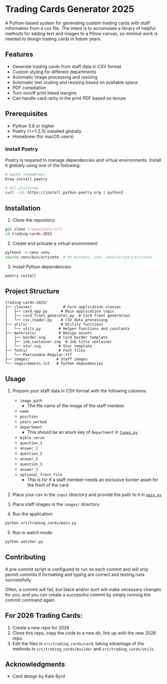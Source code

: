 # Trading Cards Generator 2025

A Python-based system for generating custom trading cards with staff information from a csv file. The intent is to accumulate a library of helpful methods for adding text and images to a Pillow canvas, so minimal work is needed to design trading cards in future years.

## Features

- Generate trading cards from staff data in CSV format
- Custom styling for different departments
- Automatic image processing and resizing
- Automatic text scaling and resizing based on available space
- PDF compilation
- Turn on/off print bleed margins
- Can handle card rarity in the print PDF based on tenure

## Prerequisites

- Python 3.8 or higher
- Poetry (>=1.2.0) installed globally
- Homebrew (for macOS users)

### Install Poetry

Poetry is required to manage dependencies and virtual environments. Install it globally using one of the following:

```bash
# macOS (Homebrew)
brew install poetry

# All platforms
curl -sSL https://install.python-poetry.org | python3 -
```

## Installation

1. Clone the repository:

```bash
git clone [repository-url]
cd trading-cards-2025
```

2. Create and activate a virtual environment:

```bash
python3 -m venv venv
source venv/bin/activate  # On Windows, use: venv\Scripts\activate
```

3. Install Python dependencies:

```bash
poetry install
```

## Project Structure

```
trading-cards-2025/
├── classes/              # Core application classes
│   ├── card_app.py      # Main application logic
│   ├── card_front_generator.py  # Card front generation
│   └── csv_reader.py    # CSV data processing
├── utils/               # Utility functions
│   └── utils.py        # Helper functions and constants
├── materials/          # Design assets
│   ├── border.svg      # Card border template
│   ├── job_container.svg  # Job title container
│   └── star.svg        # Star template
├── fonts/              # Font files
│   └── PoetsenOne-Regular.ttf
├── images/            # Staff images
└── requirements.txt   # Python dependencies
```

## Usage

1. Prepare your staff data in CSV format with the following columns:

   - `image_path`
     - The file name of the image of the staff member.
   - `name`
   - `position`
   - `years_worked`
   - `department`
     - This should be an enum key of `Department` in [`types.py`](src/trading_cards/utils/types.py)
   - `bible_verse`
   - `question_1`
   - `answer_1`
   - `question_2`
   - `answer_2`
   - `question_3`
   - `answer_3`
   - `optional_front_file`
     - This is for if a staff member needs an exclusive border asset for
       the front of the card.

2. Place your csv in the `input` directory and provide the path to it in [`main.py`](src/trading_cards/main.py)
3. Place staff images in the `images/` directory

4. Run the application:

```bash
python src/trading_cards/main.py
```

5. Run in watch mode:

```bash
python watcher.py
```

## Contributing

A pre-commit script is configured to run on each commit and will only permit commits if formatting and typing are correct and testing runs successfully.

Often, a commit will fail, but black and/or isort will make necessary changes for you, and you can create a successful commit by simply running the commit command again.

## For 2026 Trading Cards:

1. Create a new repo for 2026
2. Clone this repo, copy the code to a new dir, link up with the new 2026 repo.
3. Edit the files in `src/trading_cards/card`, taking advantage of the methods in
   `src/trading_cards/builder` and `src/trading_cards/utils`.

## Acknowledgments

- Card design by Kate Byrd
